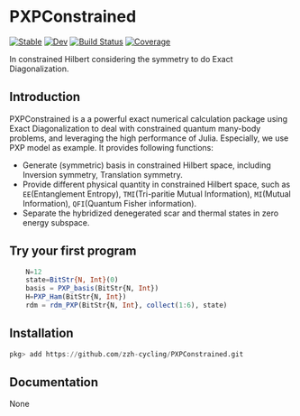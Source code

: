 # PXPConstrained

[![Stable](https://img.shields.io/badge/docs-stable-blue.svg)](https://zzh-cycling.github.io/PXPConstrained.jl/stable/)
[![Dev](https://img.shields.io/badge/docs-dev-blue.svg)](https://zzh-cycling.github.io/PXPConstrained.jl/dev/)
[![Build Status](https://github.com/zzh-cycling/PXPConstrained.jl/actions/workflows/CI.yml/badge.svg?branch=main)](https://github.com/zzh-cycling/PXPConstrained.jl/actions/workflows/CI.yml?query=branch%3Amain)
[![Coverage](https://codecov.io/gh/zzh-cycling/PXPConstrained.jl/branch/main/graph/badge.svg)](https://codecov.io/gh/zzh-cycling/PXPConstrained.jl)


In constrained Hilbert considering the symmetry to do Exact Diagonalization. 

## Introduction

PXPConstrained is a a powerful exact numerical calculation package using Exact Diagonalization to deal with constrained quantum many-body problems, and leveraging the high performance of Julia. Especially, we use PXP model as example. It provides following functions:

- Generate (symmetric) basis in constrained Hilbert space, including Inversion symmetry, Translation symmetry. 
- Provide different physical quantity in constrained Hilbert space, such as `EE`(Entanglement Entropy), `TMI`(Tri-paritie Mutual Information), `MI`(Mutual Information), `QFI`(Quantum Fisher information).
- Separate the hybridized denegerated scar and thermal states in zero energy subspace.

## Try your first program

```julia
    N=12
    state=BitStr{N, Int}(0)
    basis = PXP_basis(BitStr{N, Int})
    H=PXP_Ham(BitStr{N, Int})
    rdm = rdm_PXP(BitStr{N, Int}, collect(1:6), state)
```

## Installation

```julia
pkg> add https://github.com/zzh-cycling/PXPConstrained.git
```

## Documentation

None